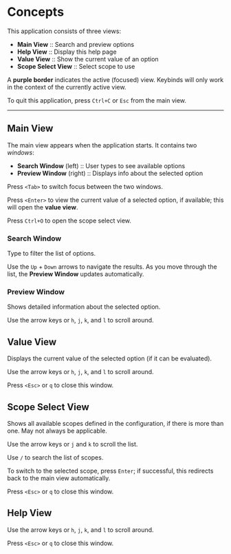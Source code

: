# Concepts

This application consists of three views:

- **Main View** :: Search and preview options
- **Help View** :: Display this help page
- **Value View** :: Show the current value of an option
- **Scope Select View** :: Select scope to use

A **purple border** indicates the active (focused) view. Keybinds will only work
in the context of the currently active view.

To quit this application, press `Ctrl+C` or `Esc` from the main view.

---

## Main View

The main view appears when the application starts. It contains two _windows_:

- **Search Window** (left) :: User types to see available options
- **Preview Window** (right) :: Displays info about the selected option

Press `<Tab>` to switch focus between the two windows.

Press `<Enter>` to view the current value of a selected option, if available;
this will open the **value view**.

Press `Ctrl+O` to open the scope select view.

### Search Window

Type to filter the list of options.

Use the `Up` + `Down` arrows to navigate the results. As you move through the
list, the **Preview Window** updates automatically.

### Preview Window

Shows detailed information about the selected option.

Use the arrow keys or `h`, `j`, `k`, and `l` to scroll around.

## Value View

Displays the current value of the selected option (if it can be evaluated).

Use the arrow keys or `h`, `j`, `k`, and `l` to scroll around.

Press `<Esc>` or `q` to close this window.

## Scope Select View

Shows all available scopes defined in the configuration, if there is more than
one. May not always be applicable.

Use the arrow keys or `j` and `k` to scroll the list.

Use `/` to search the list of scopes.

To switch to the selected scope, press `Enter`; if successful, this redirects
back to the main view automatically.

Press `<Esc>` or `q` to close this window.

## Help View

Use the arrow keys or `h`, `j`, `k`, and `l` to scroll around.

Press `<Esc>` or `q` to close this window.

